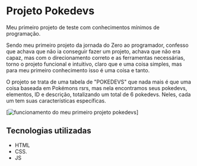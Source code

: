 # Projeto Pokedevs
Meu primeiro projeto de teste com conhecimentos mínimos de programação.

Sendo meu primeiro projeto da jornada do Zero ao programador, confesso que achava que não ia conseguir fazer um projeto, achava que não era capaz, mas com o direcionamento correto e as ferramentas necessárias, torno o projeto funcional e intuitivo, claro que e uma coisa simples, mas para meu primeiro conhecimento isso é uma coisa e tanto.

O projeto se trata de uma tabela de "POKEDEVS" que nada mais é que uma coisa baseada em Pokémons rsrs, mas nela encontramos seus pokedevs, elementos, ID e descrição, totalizando um total de 6 pokedevs. Neles, cada um tem suas características específicas.

[<img src="./animação-pokedev.gif" alt="funcionamento do meu primeiro projeto pokedevs">]

## Tecnologias utilizadas
- HTML
- CSS.
- JS
